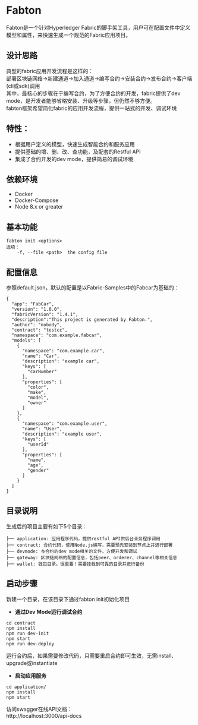
Fabton
============
Fabton是一个针对Hyperledger Fabric的脚手架工具，用户可在配置文件中定义模型和属性，来快速生成一个规范的Fabric应用项目。 

## 设计思路
典型的fabric应用开发流程是这样的：  
部署区块链网络->新建通道->加入通道->编写合约->安装合约->发布合约->客户端(cli或sdk)调用  
其中，最核心的步骤在于编写合约，为了方便合约的开发，fabric提供了dev mode，是开发者能够省略安装、升级等步骤，但仍然不够方便。  
fabton框架希望简化fabric的应用开发流程，提供一站式的开发、调试环境  
 

## 特性：  
- 根据用户定义的模型，快速生成智能合约和服务应用
- 提供基础的增、删、改、查功能，及配套的Restful API
- 集成了合约开发的dev mode，提供简易的调试环境

## 依赖环境
- Docker 
- Docker-Compose 
- Node 8.x or greater

## 基本功能

```
fabton init <options>
选项：  
    -f, --file <path>  the config file 
```

## 配置信息
参照default.json，默认的配置是以Fabric-Samples中的Fabcar为基础的：
```
{
  "app": "FabCar",
  "version": "1.0.0",
  "fabricVersion": "1.4.1",
  "description":"This project is generated by Fabton.",
  "author": "nobody",
  "contract": "testcc",
  "namespace": "com.example.fabcar",
  "models": [
    {
      "namespace": "com.example.car",
      "name": "Car",
      "description": "example car",
      "keys": [
        "carNumber"
      ],
      "properties": [
        "color",
        "make",
        "model",
        "owner"
      ]
    },
    {
      "namespace": "com.example.user",
      "name": "User",
      "description": "example user",
      "keys": [
        "userId"
      ],
      "properties": [
        "name",
        "age",
        "gender"
      ]
    }
  ]
}
```

## 目录说明
生成后的项目主要有如下5个目录：
```
├── application: 应用程序代码，提供restful API供后台业务程序调用  
├── contract: 合约代码，使用Node.js编写，需要预先安装到节点上并进行部署  
├── devmode: 与合约的dev mode相关的文件，方便开发和调试  
├── gateway: 区块链网络的配置信息，包括peer、orderer、channel等相关信息  
├── wallet: 钱包目录。很重要！需要挂载到可靠的目录并进行备份  
```

## 启动步骤
新建一个目录，在该目录下通过fabton init初始化项目  
- **通过Dev Mode运行调试合约**
```
cd contract
npm install
npm run dev-init
npm start
npm run dev-deploy
```
运行合约后，如果需要修改代码，只需要重启合约即可生效，无需install、upgrade或instantiate
- **启动应用服务**
```
cd application/
npm install
npm start
```
访问swagger在线API文档：  
http://localhost:3000/api-docs
